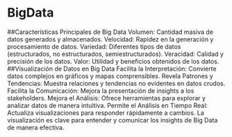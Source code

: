 # BigData
##Características Principales de Big Data
Volumen: Cantidad masiva de datos generados y almacenados.
Velocidad: Rapidez en la generación y procesamiento de datos.
Variedad: Diferentes tipos de datos (estructurados, no estructurados, semiestructurados).
Veracidad: Calidad y precisión de los datos.
Valor: Utilidad y beneficios obtenidos de los datos.
##Visualización de Datos en Big Data
Facilita la Interpretación: Convierte datos complejos en gráficos y mapas comprensibles.
Revela Patrones y Tendencias: Muestra relaciones y tendencias no evidentes en datos crudos.
Facilita la Comunicación: Mejora la presentación de insights a los stakeholders.
Mejora el Análisis: Ofrece herramientas para explorar y analizar datos de manera intuitiva.
Permite el Análisis en Tiempo Real: Actualiza visualizaciones para responder rápidamente a cambios.
La visualización es clave para entender y comunicar los insights de Big Data de manera efectiva.
